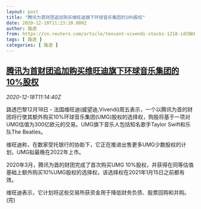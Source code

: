 ```yaml
---
layout: post
title: "腾讯为首财团追加购买维旺迪旗下环球音乐集团的10%股权"
date: 2020-12-18T11:23:20.000Z
author: 路透
from: https://cn.reuters.com/article/tencent-vivendi-stocks-1218-idCNKBS28S1BV
tags: [ 路透 ]
categories: [ 路透 ]
---
```

<!--1608290600000-->
[腾讯为首财团追加购买维旺迪旗下环球音乐集团的10%股权](https://cn.reuters.com/article/tencent-vivendi-stocks-1218-idCNKBS28S1BV)
------

<div>
<div><i>2020-12-18T11:14:40Z</i></div><p>路透巴黎12月18日 - 法国维旺迪(威望迪,Vivendi)周五表示，一个以腾讯为首的财团将行使其额外购买10%环球音乐集团(UMG)股权的选择权，购股将基于一项对UMG估值为300亿欧元的交易。UMG旗下音乐人包括知名歌手Taylor Swift和乐队The Beatles。</p><p>维旺迪称，在数家受托银行的协助下，它正在推进出售更多UMG少数股权的计划，UMG拟最晚在2022年上市。</p><p>2020年3月，腾讯为首的财团完成了首次购买UMG 10%股权，并获得在同等估值基础上额外购买10%UMG股权的选择权，该选择权在2021年1月15日之前都有效。</p><p>维旺迪表示，它计划将这些交易所获资金用于降低财务负债、股票回购和并购。(完)</p>
</div>
